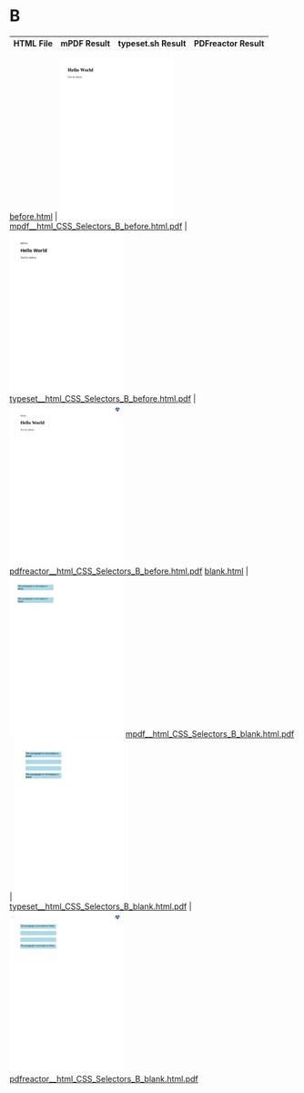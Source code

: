 
# B
HTML File | mPDF Result | typeset.sh Result | PDFreactor Result
------------ | ------------- | ------------- | -------------

[before.html](/html/CSS%20Selectors/B/before.html) | ![](result/mpdf__html_CSS_Selectors_B_before.html.png) [mpdf__html_CSS_Selectors_B_before.html.pdf](result/mpdf__html_CSS_Selectors_B_before.html.pdf) | ![](result/typeset__html_CSS_Selectors_B_before.html.png) [typeset__html_CSS_Selectors_B_before.html.pdf](result/typeset__html_CSS_Selectors_B_before.html.pdf) | ![](result/pdfreactor__html_CSS_Selectors_B_before.html.png) [pdfreactor__html_CSS_Selectors_B_before.html.pdf](result/pdfreactor__html_CSS_Selectors_B_before.html.pdf)
[blank.html](/html/CSS%20Selectors/B/blank.html) | ![](result/mpdf__html_CSS_Selectors_B_blank.html.png) [mpdf__html_CSS_Selectors_B_blank.html.pdf](result/mpdf__html_CSS_Selectors_B_blank.html.pdf) | ![](result/typeset__html_CSS_Selectors_B_blank.html.png) [typeset__html_CSS_Selectors_B_blank.html.pdf](result/typeset__html_CSS_Selectors_B_blank.html.pdf) | ![](result/pdfreactor__html_CSS_Selectors_B_blank.html.png) [pdfreactor__html_CSS_Selectors_B_blank.html.pdf](result/pdfreactor__html_CSS_Selectors_B_blank.html.pdf)
